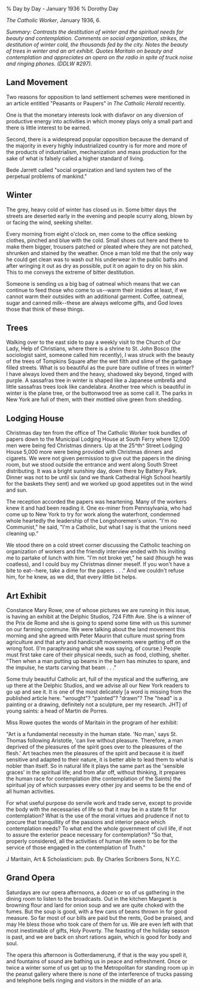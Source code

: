 % Day by Day - January 1936
% Dorothy Day

*The Catholic Worker*, January 1936, 6.

*Summary: Contrasts the destitution of winter and the spiritual needs
for beauty and contemplation. Comments on social organization, strikes,
the destitution of winter cold, the thousands fed by the city. Notes the
beauty of trees in winter and an art exhibit. Quotes Maritain on beauty
and contemplation and appreciates an opera on the radio in spite of
truck noise and ringing phones. (DDLW \#297).*

Land Movement
-------------

Two reasons for opposition to land settlement schemes were mentioned in
an article entitled "Peasants or Paupers" in *The Catholic Herald*
recently.

One is that the monetary interests look with disfavor on any diversion
of productive energy into activities in which money plays only a small
part and there is little interest to be earned.

Second, there is a widespread popular opposition because the demand of
the majority in every highly industrialized country is for more and more
of the products of industrialism, mechanization and mass production for
the sake of what is falsely called a higher standard of living.

Bede Jarrett called "social organization and land system two of the
perpetual problems of mankind."

Winter
--------

The grey, heavy cold of winter has closed us in. Some bitter days the
streets are deserted early in the evening and people scurry along, blown
by or facing the wind, seeking shelter.

Every morning from eight o'clock on, men come to the office seeking
clothes, pinched and blue with the cold. Small shoes cut here and there
to make them bigger, trousers patched or pleated where they are not
patched, shrunken and stained by the weather. Once a man told me that
the only way he could get clean was to wash out his underwear in the
public baths and after wringing it out as dry as possible, put it on
again to dry on his skin. This to me conveys the extreme of bitter
destitution.

Someone is sending us a big bag of oatmeal which means that we can
continue to feed those who come to us--warm their insides at least, if
we cannot warm their outsides with an additional garment. Coffee,
oatmeal, sugar and canned milk--these are always welcome gifts, and God
loves those that think of these things.

Trees
-----

Walking over to the east side to pay a weekly visit to the Church of Our
Lady, Help of Christians, where there is a shrine to St. John Bosco (the
sociologist saint, someone called him recently), I was struck with the
beauty of the trees of Tompkins Square after the wet filth and slime of
the garbage filled streets. What is so beautiful as the pure bare
outline of trees in winter? I have always loved them and the heavy,
shadowed sky beyond, tinged with purple. A sassafras tree in winter is
shaped like a Japanese umbrella and little sassafras trees look like
candelabra. Another tree which is beautiful in winter is the plane tree,
or the buttonwood tree as some call it. The parks in New York are full
of them, with their mottled olive green from shedding.

Lodging House
-------------

Christmas day ten from the office of The Catholic Worker took bundles of
papers down to the Municipal Lodging House at South Ferry where 12,000
men were being fed Christmas dinners. Up at the 25^th^ Street Lodging
House 5,000 more were being provided with Christmas dinners and
cigarets. We were not given permission to give out the papers in the
dining room, but we stood outside the entrance and went along South
Street distributing. It was a bright sunshiny day, down there by Battery
Park. Dinner was not to be until six (and we thank Cathedral High School
heartily for the baskets they sent) and we worked up good appetites out
in the wind and sun.

The reception accorded the papers was heartening. Many of the workers
knew it and had been reading it. One ex-miner from Pennsylvania, who had
come up to New York to try for work along the waterfront, condemned
whole heartedly the leadership of the Longshoremen's union. "I'm no
Communist," he said, "I'm a Catholic, but what I say is that the unions
need cleaning up."

We stood there on a cold street corner discussing the Catholic teaching
on organization of workers and the friendly interview ended with his
inviting me to partake of lunch with him. "I'm not broke yet," he said
(though he was coatless), and I could buy my Christmas dinner meself. If
you won't have a bite to eat--here, take a dime for the papers . . ."
And we couldn't refuse him, for he knew, as we did, that every little
bit helps.

Art Exhibit
--------

Constance Mary Rowe, one of whose pictures we are running in this issue,
is having an exhibit at the Delphic Studios, 724 Fifth Ave. She is a
winner of the Prix de Rome and she is going to spend some time with us
this summer on our farming commune. We were talking about the land
movement this morning and she agreed with Peter Maurin that culture must
spring from agriculture and that arty and handicraft movements were
getting off on the wrong foot. (I'm paraphrasing what she was saying, of
course.) People must first take care of their physical needs, such as
food, clothing, shelter. "Then when a man putting up beams in the barn
has minutes to spare, and the impulse, he starts carving that beam . .
."

Some truly beautiful Catholic art, full of the mystical and the
suffering, are up there at the Delphic Studios, and we advise all our
New York readers to go up and see it. It is one of the most delicately
[a word is missing from the published article here. "wrought"?
"painted"? "drawn"? The "head" is a painting or a drawing, definitely
not a sculpture, per my research. JHT] of young saints: a head of Martin
de Porres.

Miss Rowe quotes the words of Maritain in the program of her exhibit:

"Art is a fundamental necessity in the human state. 'No man,' says St.
Thomas following Aristotle, 'can live without pleasure. Therefore, a man
deprived of the pleasures of the spirit goes over to the pleasures of
the flesh.' Art teaches men the pleasures of the spirit and because it
is itself sensitive and adapted to their nature, it is better able to
lead them to what is nobler than itself. So in natural life it plays the
same part as the 'sensible graces' in the spiritual life; and from afar
off, without thinking, it prepares the human race for contemplation (the
contemplation of the Saints) the spiritual joy of which surpasses every
other joy and seems to be the end of all human activities.

For what useful purpose do servile work and trade serve, except to
provide the body with the necessaries of life so that it may be in a
state fit for contemplation? What is the use of the moral virtues and
prudence if not to procure that tranquillity of the passions and
interior peace which contemplation needs? To what end the whole
government of civil life, if not to assure the exterior peace necessary
for contemplation? "So that, properly considered, all the activities of
human life seem to be for the service of those engaged in the
contemplation of Truth."

J Maritain, Art & Scholasticism: pub. By Charles Scribners Sons, N.Y.C.

Grand Opera
-----------

Saturdays are our opera afternoons, a dozen or so of us gathering in the
dining room to listen to the broadcasts. Out in the kitchen Margaret is
browning flour and lard for onion soup and we are quite choked with the
fumes. But the soup is good, with a few cans of beans thrown in for good
measure. So far most of our bills are paid but the rents, God be
praised, and may He bless those who took care of them for us. We are
even left with that most inestimable of gifts, Holy Poverty. The
feasting of the holiday season is past, and we are back on short rations
again, which is good for body and soul.

The opera this afternoon is Gotterdamerung, if that is the way you spell
it, and fountains of sound are bathing us in peace and refreshment. Once
or twice a winter some of us get up to the Metropolitan for standing
room up in the peanut gallery where there is none of the interference of
trucks passing and telephone bells ringing and visitors in the middle of
an aria.
